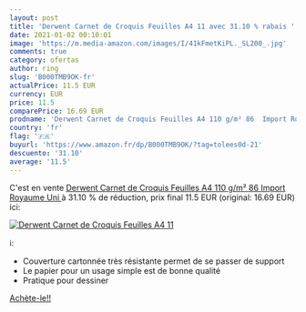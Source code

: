 ```yaml
---
layout: post
title: 'Derwent Carnet de Croquis Feuilles A4 11 avec 31.10 % rabais '
date: 2021-01-02 00:10:01
image: 'https://m.media-amazon.com/images/I/41kFmetKiPL._SL200_.jpg'
comments: true
category: ofertas
author: ring
slug: 'B000TMB9OK-fr'
actualPrice: 11.5 EUR
currency: EUR
price: 11.5
comparePrice: 16.69 EUR
prodname: 'Derwent Carnet de Croquis Feuilles A4 110 g/m² 86  Import Royaume Uni '
country: 'fr'
flag: '🇫🇷'
buyurl: 'https://www.amazon.fr/dp/B000TMB9OK/?tag=tolees0d-21'
descuento: '31.10'
average: '11.5'
---
```


C'est en vente [Derwent Carnet de Croquis Feuilles A4 110 g/m² 86  Import Royaume Uni ](https://www.amazon.fr/dp/B000TMB9OK/?tag=tolees0d-21)  à  31.10 % de réduction, prix final  11.5 EUR (original: 16.69 EUR) ici:

[![Derwent Carnet de Croquis Feuilles A4 11](https://m.media-amazon.com/images/I/41kFmetKiPL._SL200_.jpg)](https://www.amazon.fr/dp/B000TMB9OK/?tag=tolees0d-21)

ℹ️:

- Couverture cartonnée très résistante permet de se passer de support
- Le papier pour un usage simple est de bonne qualité
- Pratique pour dessiner

[Achète-le!!](https://www.amazon.fr/dp/B000TMB9OK/?tag=tolees0d-21)
